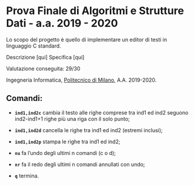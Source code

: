 # Prova Finale di Algoritmi e Strutture Dati - a.a. 2019 - 2020

Lo scopo del progetto è quello di implementare un editor di testi in linguaggio C standard.

Descrizione [qui]
Specifica [qui]

Valutazione conseguita: 29/30

Ingegneria Informatica, [Politecnico di Milano](https://www.polimi.it/), A.A. 2019-2020.

## Comandi:

- **`ind1,ind2c`** cambia il testo alle righe comprese tra ind1 ed ind2 seguono ind2-ind1+1 righe più una riga con il solo punto;

- **`ind1,ind2d`** cancella le righe tra ind1 ed ind2 (estremi inclusi);

- **`ind1,ind2p`** stampa le righe tra ind1 ed ind2;

- **`nu`** fa l’undo degli ultimi n comandi (c o d);

- **`nr`** fa il redo degli ultimi n comandi annullati con undo;

- **`q`** termina.
